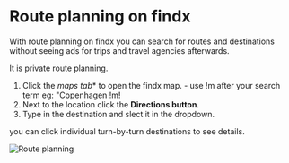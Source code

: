 # Route planning on findx 

With route planning on findx you can search for routes and destinations without seeing ads for trips and travel agencies afterwards.

It is private route planning.

1. Click the *maps tab** to open the findx map. - use !m after your search term eg: "Copenhagen !m!
2. Next to the location click the **Directions button**. 
3. Type in the destination and slect it in the dropdown.

you can click individual turn-by-turn destinations to see details.

![Route planning](https://help.findx.com/_media/en/route-planning.gif) 

